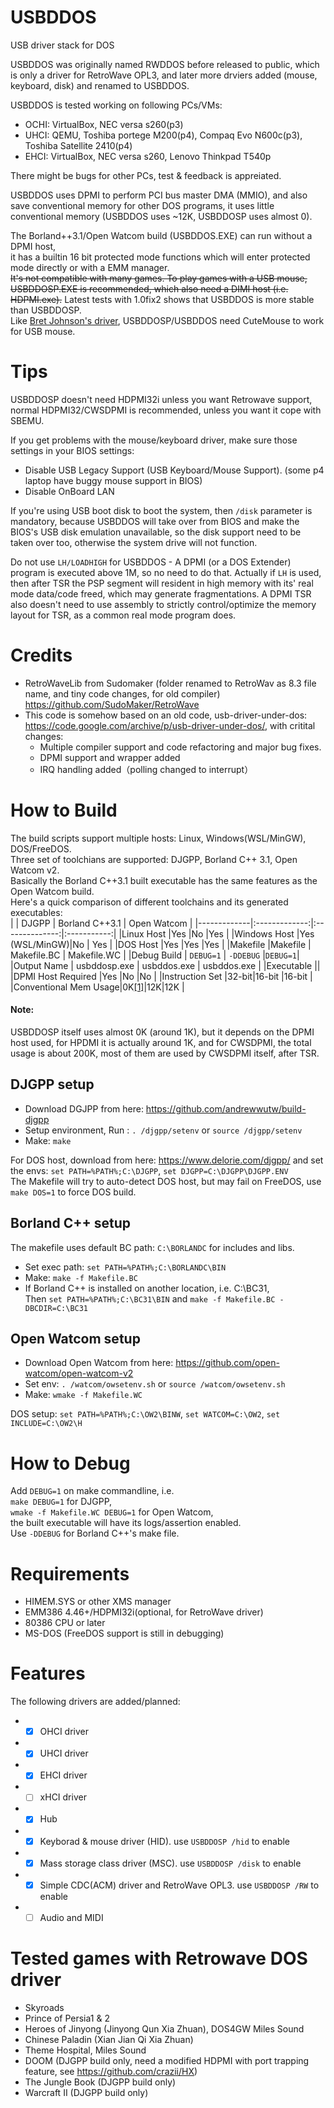 # USBDDOS
USB driver stack for DOS

USBDDOS was originally named RWDDOS before released to public, which is only a driver for RetroWave OPL3, and later more drviers added (mouse, keyboard, disk) and renamed to USBDDOS.  

USBDDOS is tested working on following PCs/VMs:  
* OCHI: VirtualBox, NEC versa s260(p3)  
* UHCI: QEMU, Toshiba portege M200(p4), Compaq Evo N600c(p3), Toshiba Satellite 2410(p4)  
* EHCI: VirtualBox, NEC versa s260, Lenovo Thinkpad T540p

There might be bugs for other PCs, test & feedback is appreiated.   

USBDDOS uses DPMI to perform PCI bus master DMA (MMIO), and also save conventional memory for other DOS programs, it uses little conventional memory (USBDDOS uses ~12K, USBDDOSP uses almost 0).

The Borland++3.1/Open Watcom build (USBDDOS.EXE) can run without a DPMI host,  
it has a builtin 16 bit protected mode functions which will enter protected mode directly or with a EMM manager.  
~~It's not compatible with many games.
To play games with a USB mouse, USBDDOSP.EXE is recommended, which also need a DIMI host (i.e. HDPMI.exe).~~ Latest tests with 1.0fix2 shows that USBDDOS is more stable than USBDDOSP.  
Like [Bret Johnson's driver](https://bretjohnson.us/), USBDDOSP/USBDDOS need CuteMouse to work for USB mouse. 

# Tips
USBDDOSP doesn't need HDPMI32i unless you want Retrowave support, normal HDPMI32/CWSDPMI is recommended, unless you want it cope with SBEMU.

If you get problems with the mouse/keyboard driver, make sure those settings in your BIOS settings:
* Disable USB Legacy Support (USB Keyboard/Mouse Support). (some p4 laptop have buggy mouse support in BIOS)
* Disable OnBoard LAN  

If you're using USB boot disk to boot the system, then ```/disk``` parameter is mandatory, because USBDDOS will take over from BIOS and make the BIOS's USB disk emulation unavailable, so the disk support need to be taken over too, otherwise the system drive will not function.  

Do not use ```LH/LOADHIGH``` for USBDDOS - A DPMI (or a DOS Extender) program is executed above 1M, so no need to do that. Actually if ```LH``` is used, then after TSR the PSP segment will resident in high memory with its' real mode data/code freed, which may generate fragmentations. A DPMI TSR also doesn't need to use assembly to strictly control/optimize the memory layout for TSR, as a common real mode program does.

# Credits
* RetroWaveLib from Sudomaker (folder renamed to RetroWav as 8.3 file name, and tiny code changes, for old compiler) https://github.com/SudoMaker/RetroWave
* This code is somehow based on an old code, usb-driver-under-dos: https://code.google.com/archive/p/usb-driver-under-dos/, with critital changes:
  * Multiple compiler support and code refactoring and major bug fixes.
  * DPMI support and wrapper added
  * IRQ handling added（polling changed to interrupt）
  
# How to Build
The build scripts support multiple hosts: Linux, Windows(WSL/MinGW), DOS/FreeDOS.  
Three set of toolchians are supported: DJGPP, Borland C++ 3.1, Open Watcom v2.  
Basically the Borland C++3.1 built executable has the same features as the Open Watcom build.  
Here's a quick comparison of different toolchains and its generated executables:  
|             | DJGPP         | Borland C++3.1 | Open Watcom |
|-------------|:-------------:|:--------------:|:-----------:|
|Linux Host   |Yes            |No              |Yes          |
|Windows Host |Yes (WSL/MinGW)|No              | Yes         |
|DOS Host     |Yes            |Yes             |Yes          |
|Makefile     |Makefile       | Makefile.BC    | Makefile.WC |
|Debug Build  | ```DEBUG=1``` | ```-DDEBUG```  |```DEBUG=1```|
|Output Name  | usbddosp.exe  | usbddos.exe    | usbddos.exe |
|Executable            ||
|DPMI Host Required    |Yes   |No              |No           |
|Instruction Set       |32-bit|16-bit          |16-bit       |
|Conventional Mem Usage|0K[\[1\]](README.md#note)|12K|12K    |

#### Note:
USBDDOSP itself uses almost 0K (around 1K), but it depends on the DPMI host used, for HPDMI it is actually around 1K, and for CWSDPMI, the total usage is about 200K, most of them are used by CWSDPMI itself, after TSR.

## DJGPP setup
* Download DGJPP from here: https://github.com/andrewwutw/build-djgpp  
* Setup environment, Run : ```. /djgpp/setenv``` or ```source /djgpp/setenv```  
* Make: ```make```  

For DOS host, download from here: https://www.delorie.com/djgpp/  and set the envs: ```set PATH=%PATH%;C:\DJGPP```, ```set DJGPP=C:\DJGPP\DJGPP.ENV```  
The Makefile will try to auto-detect DOS host, but may fail on FreeDOS, use ```make DOS=1``` to force DOS build.

## Borland C++ setup
The makefile uses default BC path: ```C:\BORLANDC``` for includes and libs.  
* Set exec path: ```set PATH=%PATH%;C:\BORLANDC\BIN```  
* Make: ```make -f Makefile.BC```
* If Borland C++ is installed on another location, i.e. C:\BC31,   
Then ```set PATH=%PATH%;C:\BC31\BIN```  and ```make -f Makefile.BC -DBCDIR=C:\BC31```

## Open Watcom setup
* Download Open Watcom from here: https://github.com/open-watcom/open-watcom-v2
* Set env: ```. /watcom/owsetenv.sh``` or ```source /watcom/owsetenv.sh```  
* Make: ```wmake -f Makefile.WC```

DOS setup: ```set PATH=%PATH%;C:\OW2\BINW```, ```set WATCOM=C:\OW2```, 
```set INCLUDE=C:\OW2\H```

# How to Debug
Add ```DEBUG=1``` on make commandline, i.e.  
 ```make DEBUG=1``` for DJGPP,  
  ```wmake -f Makefile.WC DEBUG=1``` for Open Watcom,  
  the built executable will have its logs/assertion enabled.  
  Use ```-DDEBUG``` for Borland C++'s make file.

# Requirements
* HIMEM.SYS or other XMS manager
* EMM386 4.46+/HDPMI32i(optional, for RetroWave driver)
* 80386 CPU or later
* MS-DOS (FreeDOS support is still in debugging)

# Features
The following drivers are added/planned:
* - [x] OHCI driver
* - [x] UHCI driver
* - [x] EHCI driver
* - [ ] xHCI driver
* - [x] Hub
* - [x] Keyborad & mouse driver (HID). use `USBDDOSP /hid` to enable
* - [x] Mass storage class driver (MSC). use `USBDDOSP /disk` to enable
* - [x] Simple CDC(ACM) driver and RetroWave OPL3. use `USBDDOSP /RW` to enable
* - [ ] Audio and MIDI

# Tested games with Retrowave DOS driver
* Skyroads
* Prince of Persia1 & 2
* Heroes of Jinyong (Jinyong Qun Xia Zhuan), DOS4GW Miles Sound
* Chinese Paladin (Xian Jian Qi Xia Zhuan)
* Theme Hospital, Miles Sound
* DOOM (DJGPP build only, need a modified HDPMI with port trapping feature, see https://github.com/crazii/HX)
* The Jungle Book (DJGPP build only)
* Warcraft II (DJGPP build only)
